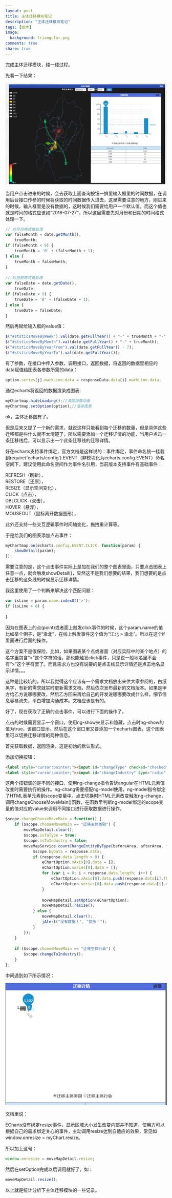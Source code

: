 ```yaml
---
layout: post
title: 主体迁移模块笔记
description: "主体迁移模块笔记"
tags: [技术]
image:
  background: triangular.png
comments: true
share: true
---
```


完成主体迁移模块，缕一缕过程。

先看一下结果：

![img](/images/article/2016-7-27/1.jpg)

当用户点击进来的时候，会去获取上面查询按钮一排里输入框里的时间数据，在调用后台接口传参的时候将获取的时间数据传入进去，这里需要注意的地方，刚进来的时候，输入框里是没有数据的，这时候我们需要给用户一个默认值，而这个值也就是时间的格式应该如“2016-07-27”，所以这里需要先对月份和日期的时间格式处理一下。

```js
// 对月份格式做处理
var falseMonth = date.getMonth(),
    trueMonth;
if (falseMonth < 9) {
    trueMonth = '0' + (falseMonth + 1);
} else {
    trueMonth = falseMonth;
}

// 对日期格式做处理
var falseDate = date.getDate(),
    trueDate;
if (falseDate < 9) {
    trueDate = '0' + (falseDate + 1);
} else {
    trueDate = falseDate;
}
```

然后再赋给输入框的value值：

```js
$("#ststicsMoveByWeek").val(date.getFullYear() + "-" + trueMonth + "-" + trueDate);
$("#ststicsMoveByMonth").val(date.getFullYear() + "-" + trueMonth);
$("#ststicsMoveByYearFrom").val(date.getFullYear() - 7);
$("#ststicsMoveByYearTo").val(date.getFullYear());
```

有了参数，在接口中传入参数，调用接口，返回数据，将返回的数据里相应的data赋值给图表各参数所需的data：

```js
option.series[j].markLine.data = responseData.data[i].markLine.data;
```

通过echarts将返回的数据渲染成图表:

```js
myChartmap.hideLoading();//清除加载动画
myChartmap.setOption(option);//渲染图表
```

ok，主体迁移图有了。

但是后来又提了一个新的需求，就说这样只能看到每个迁移的数量，但是具体这些迁移都是些什么就不太清楚了，所以需要添加一个迁移详情的功能，当用户点击一条迁移线后，可以显示出一个此条迁移线的迁移详情。

好在echarts支持事件绑定，官方文档是这样说的：事件绑定，事件命名统一挂载到require('echarts/config').EVENT（非模块化为echarts.config.EVENT）命名空间下，建议使用此命名空间作为事件名引用，当前版本支持事件有基础事件：

REFRESH（刷新），<br  />
RESTORE（还原），<br  />
RESIZE（显示空间变化），<br  />
CLICK（点击），<br  />
DBLCLICK（双击），<br  />
HOVER（悬浮），<br  />
MOUSEOUT（鼠标离开数据图形），

此外还支持一些交互逻辑事件时间轴变化，拖拽重计算等。

于是给我们的图表添加点击事件：

```js
myChartmap.on(echarts.config.EVENT.CLICK, function(param) {
    showDetail(param);
});
```

需要注意的是，这个点击事件实际上是加在我们的整个图表里面，只要点击图表上任意一点，就会触发showDetail()，显然这不是我们想要的结果，我们想要的是点击迁移的这条线的时候显示迁移详情。

我这里使用了一个判断来解决这个匹配问题：

```js
var isLine = param.name.indexOf('>');
if (isLine > 0) {
    
}
```

因为在图表上的点(point)或者面上触发click事件的时候，这个param.name的值比如举个例子，是“渝北”，在线上触发事件这个值为“江北 > 渝北”。所以在这个if里面进行后面的操作。

这个方案不是很保险，比如，如果图表某个点或者面（对应实际中的某个地点）的名字里包含“>”这个字符的话，那也能触发click事件，只是说一般地名里不会有“>”这个字符罢了。而且需求方也没有说要的是点击线显示详情还是点击地名显示详情。。。

这种是比较坑的，所以我觉得这个应该有一个需求文档放出来供大家参阅的，白纸黑字，有新的需求就实时更新需求文档，然后依次发布最新的文档版本。如果是甲方给乙方说哪哪要改，然后乙方回来再给自己的开发说哪哪要改成什么样，细节信息容易流失，平白增加沟通成本。文档应该是有的。

好了，现在获取了正确的点击事件，可以进行下面的操作了。

点击的时候需要显示一个窗口，使用ng-show来显示和隐藏，点击时ng-show的值为true，该窗口显示。然后在这个窗口里又要添加一个echarts图表，这个图表里可以切换迁移详情的两种信息。

首先获取数据，返回渲染，这是初始的默认形式。

添加切换按钮：

```html
<label style="cursor:pointer;"><input id="changeType" checked="checked" type="radio" name='choose' ng-model="chooseMoveMain" value="迁移主体类别" ng-change="changeChooseMoveMain()">迁移主体类别</input></label>
<label style="cursor:pointer;"><input id="changeIndustry" type="radio" name='choose' ng-model="chooseMoveMain" value="迁移主体行业" ng-change="changeChooseMoveMain()">迁移主体行业</input></label>
```

这两个按钮调的是不同的接口，使用ng-change指令告诉angular在HTML元素值改变时需要执行的操作。ng-chang需要搭配ng-model使用，ng-model指令绑定了HTML表单元素到scope变量中。点击切换时HTML元素改变触发ng-change，调用changeChooseMoveMain()函数，在函数里判断ng-model绑定的scope变量的值对应的value来调用不同接口进行获取数据进行操作。

```js
$scope.changeChooseMoveMain = function() {
    if ($scope.chooseMoveMain == "迁移主体类别") {
        moveMapDetail.clear();
        $scope.isToType = true;
        $scope.isToIndustry = false;
        moveMapService.countChangeEntityByType(beforeArea, afterArea, fStartDate, fEndDate, queryByType).then(function(response) {
            $scope.bgData = response.data;
            if (response.data.length > 0) {
                eChartOption.xAxis[0].data = [];
                eChartOption.series[0].data = [];
                for (var i = 0; i < response.data.length; i++) {
                    eChartOption.xAxis[0].data.push(response.data[i].fEntityType);
                    eChartOption.series[0].data.push(response.data[i].num);
                }

                moveMapDetail.setOption(eChartOption);
                moveMapDetail.resize();
            } else {
                moveMapDetail.clear();
                jAlert("没有数据！", "提示！");
            }
        });
    }

    if ($scope.chooseMoveMain == "迁移主体行业") {
        $scope.changeToIndustry();
    }
};
```

中间遇到如下所示情况：

![img](/images/article/2016-7-27/2.png)

文档里说：

ECharts没有绑定resize事件，显示区域大小发生改变内部并不知道，使用方可以根据自己的需求绑定关心的事件，主动调用resize达到自适应的效果，常见如window.onresize = myChart.resize。

所以加上这句：

```js
window.onresize = moveMapDetail.resize;
```

然后在setOption完成以后调用就好了，如：

```js
moveMapDetail.resize();
```

以上就是统计分析下主体迁移模块的一些记录。
